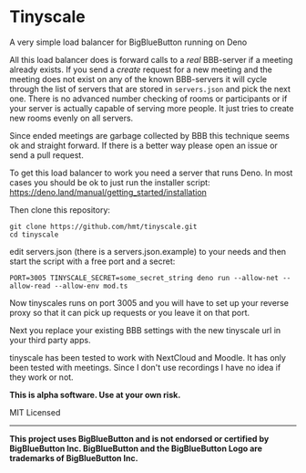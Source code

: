 # Tinyscale
A very simple load balancer for BigBlueButton running on Deno

All this load balancer does is forward calls to a _real_ BBB-server if a meeting already exists. If you send a _create_ request for a new meeting and the meeting does not exist on any of the known BBB-servers it will cycle through the list of servers that are stored in `servers.json` and pick the next one. There is no advanced number checking of rooms or participants or if your server is actually capable of serving more people. It just tries to create new rooms evenly on all servers.

Since ended meetings are garbage collected by BBB this technique seems ok and straight forward. If there is a better way please open an issue or send a pull request.

To get this load balancer to work you need a server that runs Deno. In most cases you should be ok to just run the installer script: https://deno.land/manual/getting_started/installation

Then clone this repository:

    git clone https://github.com/hmt/tinyscale.git
    cd tinyscale

edit servers.json (there is a servers.json.example) to your needs
and then start the script with a free port and a secret:
    
    PORT=3005 TINYSCALE_SECRET=some_secret_string deno run --allow-net --allow-read --allow-env mod.ts

Now tinyscales runs on port 3005 and you will have to set up your reverse proxy so that it can pick up requests or you leave it on that port.

Next you replace your existing BBB settings with the new tinyscale url in your third party apps.

tinyscale has been tested to work with NextCloud and Moodle.
It has only been tested with meetings. Since I don't use recordings I have no idea if they work or not.

__This is alpha software. Use at your own risk.__

MIT Licensed
___
__This project uses BigBlueButton and is not endorsed or certified by BigBlueButton Inc. BigBlueButton and the BigBlueButton Logo are trademarks of BigBlueButton Inc.__
